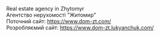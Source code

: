 Real estate agency in Zhytomyr<br>
Агентство нерухомості "Житомир"<br>
Поточний сайт: https://www.dom-zt.com/<br>
Розробляємий сайт: https://www.dom-zt.lukyanchuk.com/
